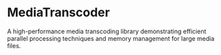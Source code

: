 # MediaTranscoder
A high-performance media transcoding library demonstrating efficient parallel processing techniques and memory management for large media files.
